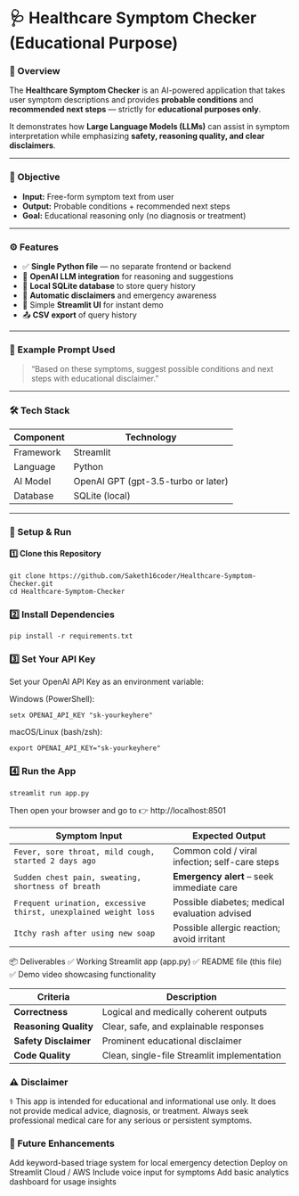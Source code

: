# 🩺 Healthcare Symptom Checker (Educational Purpose)

### 📘 Overview
The **Healthcare Symptom Checker** is an AI-powered application that takes user symptom descriptions and provides **probable conditions** and **recommended next steps** — strictly for **educational purposes only**.  

It demonstrates how **Large Language Models (LLMs)** can assist in symptom interpretation while emphasizing **safety, reasoning quality, and clear disclaimers**.

---

### 🎯 Objective
- **Input:** Free-form symptom text from user  
- **Output:** Probable conditions + recommended next steps  
- **Goal:** Educational reasoning only (no diagnosis or treatment)

---

### ⚙️ Features
- ✅ **Single Python file** — no separate frontend or backend  
- 🧠 **OpenAI LLM integration** for reasoning and suggestions  
- 💾 **Local SQLite database** to store query history  
- 📜 **Automatic disclaimers** and emergency awareness  
- 🧩 Simple **Streamlit UI** for instant demo  
- 📤 **CSV export** of query history  

---

### 🧠 Example Prompt Used
> “Based on these symptoms, suggest possible conditions and next steps with educational disclaimer.”

---

### 🛠️ Tech Stack
| Component | Technology |
|------------|-------------|
| Framework | Streamlit |
| Language | Python |
| AI Model | OpenAI GPT (gpt-3.5-turbo or later) |
| Database | SQLite (local) |

---

### 🚀 Setup & Run

#### 1️⃣ Clone this Repository
```
git clone https://github.com/Saketh16coder/Healthcare-Symptom-Checker.git
cd Healthcare-Symptom-Checker
```

### 2️⃣ Install Dependencies
```
pip install -r requirements.txt
```

### 3️⃣ Set Your API Key
Set your OpenAI API Key as an environment variable:

Windows (PowerShell):
```
setx OPENAI_API_KEY "sk-yourkeyhere"
```

macOS/Linux (bash/zsh):
```
export OPENAI_API_KEY="sk-yourkeyhere"
```

### 4️⃣ Run the App
```
streamlit run app.py
```
Then open your browser and go to 👉 http://localhost:8501

| Symptom Input                                                   | Expected Output                                |
| --------------------------------------------------------------- | ---------------------------------------------- |
| `Fever, sore throat, mild cough, started 2 days ago`            | Common cold / viral infection; self-care steps |
| `Sudden chest pain, sweating, shortness of breath`              | **Emergency alert** – seek immediate care      |
| `Frequent urination, excessive thirst, unexplained weight loss` | Possible diabetes; medical evaluation advised  |
| `Itchy rash after using new soap`                               | Possible allergic reaction; avoid irritant     |

📦 Deliverables
✅ Working Streamlit app (app.py)
✅ README file (this file)
✅ Demo video showcasing functionality

| Criteria              | Description                                 |
| --------------------- | ------------------------------------------- |
| **Correctness**       | Logical and medically coherent outputs      |
| **Reasoning Quality** | Clear, safe, and explainable responses      |
| **Safety Disclaimer** | Prominent educational disclaimer            |
| **Code Quality**      | Clean, single-file Streamlit implementation |


### ⚠️ Disclaimer
⚕️ This app is intended for educational and informational use only.
It does not provide medical advice, diagnosis, or treatment.
Always seek professional medical care for any serious or persistent symptoms.

### 🧩 Future Enhancements
Add keyword-based triage system for local emergency detection
Deploy on Streamlit Cloud / AWS
Include voice input for symptoms
Add basic analytics dashboard for usage insights
